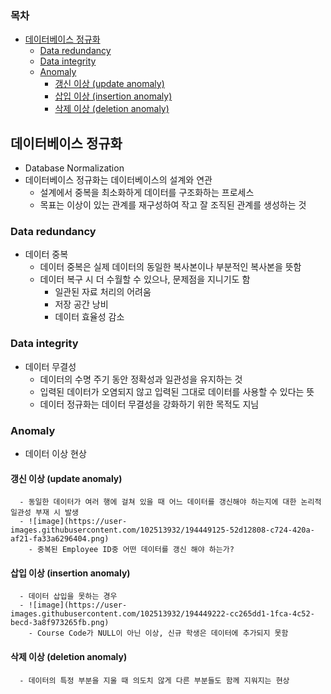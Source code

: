 ### 목차
- [데이터베이스 정규화](#데이터베이스-정규화)
  - [Data redundancy](#data-redundancy)
  - [Data integrity](#data-integrity)
  - [Anomaly](#anomaly)
    - [갱신 이상 (update anomaly)](#갱신-이상-update-anomaly)
    - [삽입 이상 (insertion anomaly)](#삽입-이상-insertion-anomaly)
    - [삭제 이상 (deletion anomaly)](#삭제-이상-deletion-anomaly)
## 데이터베이스 정규화
- Database Normalization
- 데이터베이스 정규화는 데이터베이스의 설계와 연관
  - 설계에서 중복을 최소화하게 데이터를 구조화하는 프로세스
  - 목표는 이상이 있는 관계를 재구성하여 작고 잘 조직된 관계를 생성하는 것
### Data redundancy
  - 데이터 중복
    - 데이터 중복은 실제 데이터의 동일한 복사본이나 부분적인 복사본을 뜻함
    - 데이터 복구 시 더 수월할 수 있으나, 문제점을 지니기도 함
      - 일관된 자료 처리의 어려움
      - 저장 공간 낭비
      - 데이터 효율성 감소
### Data integrity
  - 데이터 무결성
    - 데이터의 수명 주기 동안 정확성과 일관성을 유지하는 것
    - 입력된 데이터가 오염되지 않고 입력된 그대로 데이터를 사용할 수 있다는 뜻
    - 데이터 정규화는 데이터 무결성을 강화하기 위한 목적도 지님
### Anomaly
  - 데이터 이상 현상
#### 갱신 이상 (update anomaly)
      - 동일한 데이터가 여러 행에 걸쳐 있을 때 어느 데이터를 갱신해야 하는지에 대한 논리적 일관성 부재 시 발생
      - ![image](https://user-images.githubusercontent.com/102513932/194449125-52d12808-c724-420a-af21-fa33a6296404.png)
        - 중복된 Employee ID중 어떤 데이터를 갱신 해야 하는가?
#### 삽입 이상 (insertion anomaly)
      - 데이터 삽입을 못하는 경우
      - ![image](https://user-images.githubusercontent.com/102513932/194449222-cc265dd1-1fca-4c52-becd-3a8f973265fb.png)
        - Course Code가 NULL이 아닌 이상, 신규 학생은 데이터에 추가되지 못함
#### 삭제 이상 (deletion anomaly)
      - 데이터의 특정 부분을 지울 때 의도치 않게 다른 부분들도 함께 지워지는 현상